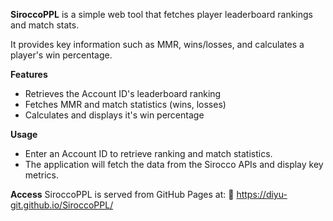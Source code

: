 **SiroccoPPL** is a simple web tool that fetches player leaderboard rankings and match stats.

It provides key information such as MMR, wins/losses, and calculates a player's win percentage.

**Features**
- Retrieves the Account ID's leaderboard ranking
- Fetches MMR and match statistics (wins, losses)
- Calculates and displays it's win percentage

**Usage**
- Enter an Account ID to retrieve ranking and match statistics.
- The application will fetch the data from the Sirocco APIs and display key metrics.

**Access**
SiroccoPPL is served from GitHub Pages at: 🔗 https://diyu-git.github.io/SiroccoPPL/
